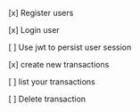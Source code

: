 [x] Register users

[x] Login user

[ ] Use jwt to persist user session

[x] create new transactions

[ ] list your transactions

[ ] Delete transaction
